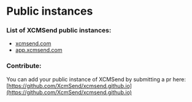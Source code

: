 # Public instances

### List of XCMSend public instances: 
-  [xcmsend.com](https://xcmsend.com)    
-  [app.xcmsend.com](https://app.xcmsend.com)   


### Contribute:  
You can add your public instance of XCMSend by submitting a pr here:   
[https://github.com/XcmSend/xcmsend.github.io](https://github.com/XcmSend/xcmsend.github.io)

